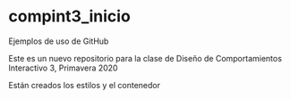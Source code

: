 # compint3_inicio
Ejemplos de uso de GitHub

Este es un nuevo repositorio para la clase de Diseño de Comportamientos Interactivo 3, Primavera 2020

Están creados los estilos y el contenedor
